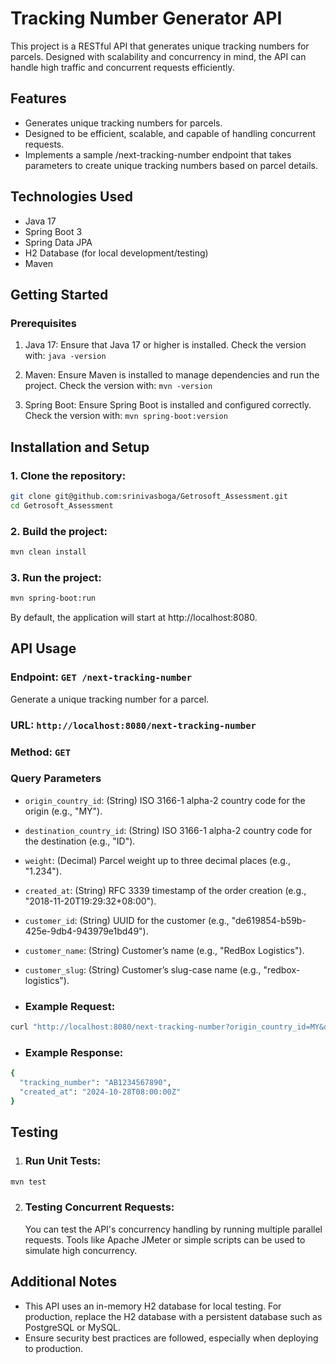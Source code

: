 # Tracking Number Generator API

This project is a RESTful API that generates unique tracking numbers for parcels. Designed with scalability and concurrency in mind, the API can handle high traffic and concurrent requests efficiently.

## Features
- Generates unique tracking numbers for parcels. 
- Designed to be efficient, scalable, and capable of handling concurrent requests. 
- Implements a sample /next-tracking-number endpoint that takes parameters to create unique tracking numbers based on parcel details.

## Technologies Used
- Java 17
- Spring Boot 3 
- Spring Data JPA 
- H2 Database (for local development/testing)
- Maven

## Getting Started
### Prerequisites
1. Java 17: Ensure that Java 17 or higher is installed. Check the version with:
  ``` java -version ```

2. Maven: Ensure Maven is installed to manage dependencies and run the project. Check the version with:
    ```mvn -version```
3. Spring Boot: Ensure Spring Boot is installed and configured correctly. Check the version with:
    ```mvn spring-boot:version```

## Installation and Setup
### 1. Clone the repository:
```bash
git clone git@github.com:srinivasboga/Getrosoft_Assessment.git
cd Getrosoft_Assessment
```
### 2. Build the project:
```bash
mvn clean install   
```
### 3. Run the project:
```bash
mvn spring-boot:run
```
By default, the application will start at http://localhost:8080.

## API Usage
### Endpoint: `GET /next-tracking-number`
Generate a unique tracking number for a parcel.
### URL: `http://localhost:8080/next-tracking-number`
### Method: `GET`
### Query Parameters
- `origin_country_id`: (String) ISO 3166-1 alpha-2 country code for the origin (e.g., "MY"). 
- `destination_country_id`: (String) ISO 3166-1 alpha-2 country code for the destination (e.g., "ID"). 
- `weight`: (Decimal) Parcel weight up to three decimal places (e.g., "1.234"). 
- `created_at`: (String) RFC 3339 timestamp of the order creation (e.g., "2018-11-20T19:29:32+08:00"). 
- `customer_id`: (String) UUID for the customer (e.g., "de619854-b59b-425e-9db4-943979e1bd49"). 
- `customer_name`: (String) Customer’s name (e.g., "RedBox Logistics"). 
- `customer_slug`: (String) Customer’s slug-case name (e.g., "redbox-logistics").

- ### Example Request:
```bash
curl "http://localhost:8080/next-tracking-number?origin_country_id=MY&destination_country_id=ID&weight=1.234&created_at=2018-11-20T19:29:32+08:00&customer_id=de619854-b59b-425e-9db4-943979e1bd49&customer_name=RedBox%20Logistics&customer_slug=redbox-logistics"
```
- ### Example Response:
```bash
{
  "tracking_number": "AB1234567890",
  "created_at": "2024-10-28T08:00:00Z"
}
```

## Testing
1. ### Run Unit Tests:
```bash
mvn test
```
2. ### Testing Concurrent Requests: 
    You can test the API's concurrency handling by running multiple parallel requests. Tools like Apache JMeter or simple scripts can be used to simulate high concurrency.

## Additional Notes
- This API uses an in-memory H2 database for local testing. For production, replace the H2 database with a persistent database such as PostgreSQL or MySQL.
- Ensure security best practices are followed, especially when deploying to production.